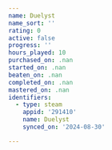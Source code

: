 ```yaml
---
name: Duelyst
name_sort: ''
rating: 0
active: false
progress: ''
hours_played: 10
purchased_on: .nan
started_on: .nan
beaten_on: .nan
completed_on: .nan
mastered_on: .nan
identifiers:
  - type: steam
    appid: '291410'
    name: Duelyst
    synced_on: '2024-08-30'

---
```

